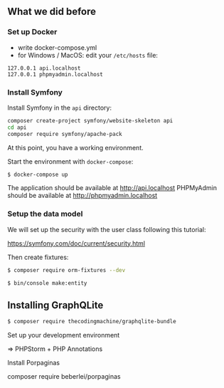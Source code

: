 ## What we did before

### Set up Docker

- write docker-compose.yml
- for Windows / MacOS: edit your `/etc/hosts` file:

```
127.0.0.1 api.localhost
127.0.0.1 phpmyadmin.localhost
```

### Install Symfony

Install Symfony in the `api` directory:

```bash
composer create-project symfony/website-skeleton api
cd api
composer require symfony/apache-pack
```

At this point, you have a working environment.

Start the environment with `docker-compose`:

```bash
$ docker-compose up
```

The application should be available at http://api.localhost
PHPMyAdmin should be available at http://phpmyadmin.localhost

### Setup the data model

We will set up the security with the user class following this tutorial:

https://symfony.com/doc/current/security.html

Then create fixtures:

```bash
$ composer require orm-fixtures --dev
```


```bash
$ bin/console make:entity
```


## Installing GraphQLite


```bash
$ composer require thecodingmachine/graphqlite-bundle
```


Set up your development environment

=> PHPStorm + PHP Annotations



Install Porpaginas

composer require beberlei/porpaginas
